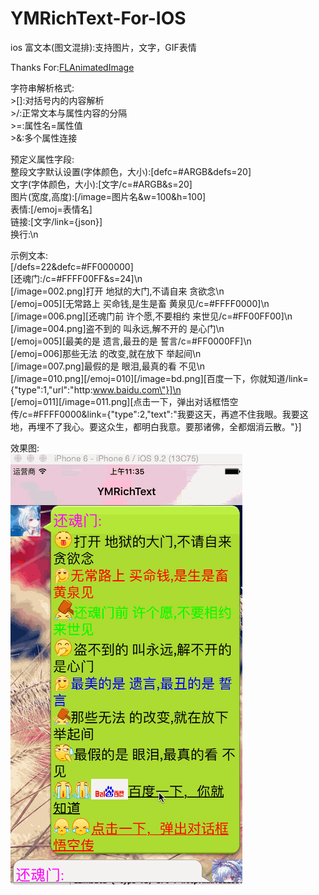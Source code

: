 # YMRichText-For-IOS

ios 富文本(图文混排):支持图片，文字，GIF表情

Thanks For:[FLAnimatedImage](https://github.com/Flipboard/FLAnimatedImage)

字符串解析格式:<br>
  	>[]:对括号内的内容解析<br>
  	>/:正常文本与属性内容的分隔<br>
  	>=:属性名=属性值<br>
  	>&:多个属性连接<br>
  	
预定义属性字段:<br>
    整段文字默认设置(字体颜色，大小):[defc=#ARGB&defs=20]<br>
    文字(字体颜色，大小):[文字/c=#ARGB&s=20]<br>
    图片(宽度,高度):[/image=图片名&w=100&h=100]<br>
    表情:[/emoj=表情名]<br>
    链接:[文字/link={json}]<br>
    换行:\n<br>
    
示例文本:<br>
  [/defs=22&defc=#FF000000]<br>
  [还魂门:/c=#FFFF00FF&s=24]\n<br>
  [/image=002.png]打开 地狱的大门,不请自来 贪欲念\n<br>
  [/emoj=005][无常路上 买命钱,是生是畜 黄泉见/c=#FFFF0000]\n<br>
  [/image=006.png][还魂门前 许个愿,不要相约 来世见/c=#FF00FF00]\n<br>
  [/image=004.png]盗不到的 叫永远,解不开的 是心门\n<br>
  [/emoj=005][最美的是 遗言,最丑的是 誓言/c=#FF0000FF]\n<br>
  [/emoj=006]那些无法 的改变,就在放下 举起间\n<br>
  [/image=007.png]最假的是 眼泪,最真的看 不见\n<br>
  [/image=010.png][/emoj=010][/image=bd.png][百度一下，你就知道/link={\"type\":1,\"url\":\"http:www.baidu.com\"}]\n<br>
  [/emoj=011][/image=011.png][点击一下，弹出对话框悟空传/c=#FFFF0000&link={\"type\":2,\"text\":\"我要这天，再遮不住我眼。我要这地，再埋不了我心。要这众生，都明白我意。要那诸佛，全都烟消云散。\"}]<br>
  
效果图:<br>
![](https://github.com/YMSIR/YMRichText-For-IOS/blob/master/show.gif) 
